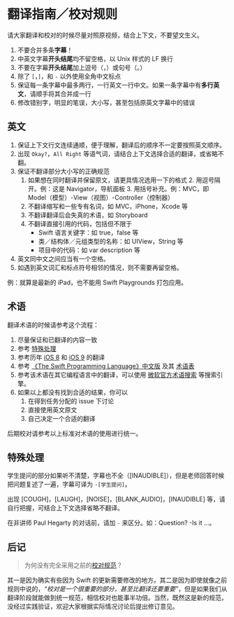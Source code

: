 # 翻译指南／校对规则

请大家翻译和校对的时候尽量对照原视频，结合上下文，不要望文生义。

1. 不要合并多条**字幕**！
2. 中英文字幕**开头结尾**均不留空格，以 Unix 样式的 LF 换行
3. 不要在字幕**开头结尾**加上逗号（，）或句号（。）
4. 除了 `[`，`]`，和 `-` 以外使用全角中文标点
5. 保证每一条字幕中最多两行，一行英文一行中文。如果一条字幕中有**多行英文**，请顺手将其合并成一行
6. 修改错别字，明显的笔误，大小写，甚至包括原英文字幕中的错误

## 英文

1. 保证上下文行文连续通顺，便于理解，翻译后的顺序不一定要按照英文顺序。
2. 出现 `Okay?`，`All Right` 等语气词，请结合上下文选择合适的翻译，或省略不翻。
3. 保证不翻译部分大小写的正确规范
	1. 如果想在同时翻译并保留原文，请更具情况选用一下的格式
		2. 用逗号隔开。例：这是 Navigator，导航面板
		3. 用括号补充。例：MVC，即 Model（模型）-View（视图）-Controller（控制器）
	1. 不翻译缩写和一些专有名词，如 MVC，iPhone，Xcode 等
	2. 不翻译翻译后会失真的术语，如 Storyboard
	3. 不翻译直接引用的代码，包括但不限于
		- Swift 语言关键字：如 true，false 等
		- 类／结构体／元组类型的名称：如 UIView，String 等
		- 项目中的代码：如 var description 等
4. 英文同中文之间应当有一个空格。
5. 如遇到英文词汇和标点符号相邻的情况，则不需要再留空格。

例：就算是最新的 iPad，也不能用 Swift Playgrounds 打包应用。

## 术语

翻译术语的时候请参考这个流程：

1. 尽量保证和已翻译的内容一致
2. 参考 [特殊处理](#特殊处理)
3. 参考历年 [iOS 8](https://github.com/X140Yu/Developing_iOS_8_Apps_With_Swift) 和 [iOS 9](https://github.com/SwiftGGTeam/Developing-iOS-9-Apps-with-Swift) 的翻译
4. 参考 [《The Swift Programming Language》中文版](http://gg.swiftguide.cn/) 及其 [术语表](https://github.com/numbbbbb/the-swift-programming-language-in-chinese/issues/62)
5. 参考该术语在其它编程语言中的翻译，可以使用 [微软官方术语搜索](https://www.microsoft.com/Language/zh-cn/Search.aspx) 等搜索引擎。
6. 如果以上都没有找到合适的结果，你可以
	1. 在得到任务分配的 issue 下讨论
	2. 直接使用英文原文
	3. 自己决定一个合适的翻译

后期校对请参考以上标准对术语的使用进行统一。

## 特殊处理

学生提问的部分如果听不清楚，字幕也不全（[INAUDIBLE]），但是老师回答时候把问题复述了一遍，字幕可译为 `-[学生提问]`。

出现 [COUGH]，[LAUGH]，[NOISE]，[BLANK_AUDIO]，[INAUDIBLE] 等，请自行把握，可结合上下文选择省略不翻译。

在非讲师 Paul Hegarty 的对话前，请加 `-` 来区分。如：Question? -Is it ...。

## 后记

> 为何没有完全采用之前的[校对规范](https://github.com/X140Yu/Developing_iOS_8_Apps_With_Swift/blob/master/proofread-rules.md)？

其一是因为确实有些因为 Swift 的更新需要修改的地方。其二是因为即使就像之前规则中说的，*“校对是一个很重要的部分，甚至比翻译还要重要”*，但是如果我们从翻译阶段就能做到统一规范，相信校对也能事半功倍。当然，既然这是新的规范，没经过实践验证，欢迎大家根据实际情况讨论后提出修订意见。
